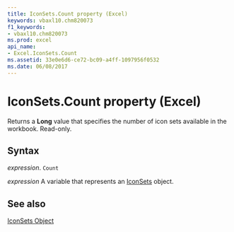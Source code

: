 ```yaml
---
title: IconSets.Count property (Excel)
keywords: vbaxl10.chm820073
f1_keywords:
- vbaxl10.chm820073
ms.prod: excel
api_name:
- Excel.IconSets.Count
ms.assetid: 33e0e6d6-ce72-bc09-a4ff-1097956f0532
ms.date: 06/08/2017
---
```



# IconSets.Count property (Excel)

Returns a  **Long** value that specifies the number of icon sets available in the workbook. Read-only.


## Syntax

 _expression_. `Count`

 _expression_ A variable that represents an [IconSets](Excel.IconSets.md) object.


## See also


[IconSets Object](Excel.IconSets.md)

